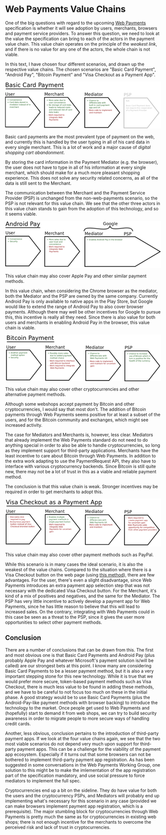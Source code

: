# Web Payments Value Chains

One of the big questions with regard to the upcoming [Web Payments](https://w3c.github.io/browser-payment-api/) specification is whether it will see adoption by users, merchants, browsers and payment service providers. To answer this question, we need to look at the value the specification can bring to each of the actors in the payment value chain. This value chain operates on the principle of the _weakest link_, and if there is no value for any one of the actors, the whole chain is not viable.

In this text, I have chosen four different scenarios, and drawn up the respective value chains. The chosen scenarios are "Basic Card Payment", "Android Pay", "Bitcoin Payment" and "Visa Checkout as a Payment App".


![Value Chain Diagram for Basic Card Payments](basiccard.png)

Basic card payments are the most prevalent type of payment on the web, and currently this is handled by the user typing in all of his card data in every single merchant. This is a lot of work and a major cause of _digital shopping cart abandonment_.

By storing the card information in the Payment Mediator (e.g. the browser), the user does not have to type in all of his information at every single merchant, which should make for a much more pleasant shopping experience. This does not solve any security related concerns, as all of the data is still sent to the Merchant.

The communication between the Merchant and the Payment Service Provider (PSP) is unchanged from the non-web-payments scenario, so the PSP is not relevant for this value chain. We see that the other three actors in this value chain stands to gain from the adoption of this technology, and so it seems viable.


![Value Chain Diagram for Android Pay](androidpay.png)

This value chain may also cover Apple Pay and other similar payment methods.

In this value chain, when considering the Chrome browser as the mediator, both the Mediator and the PSP are owned by the same company. Currently Android Pay is only available to native apps in the Play Store, but Google would like to extend the range of Android Pay to also cover browser payments. Although there may well be other incentives for Google to pursue this, this incentive is really all they need. Since there is also value for both users and merchants in enabling Android Pay in the browser, this value chain is viable.


![Value Chain Diagram for Bitcoin](bitcoin.png)

This value chain may also cover other cryptocurrencies and other alternative payment methods.

Although some webshops accept payment by Bitcoin and other cryptocurrencies, I would say that most don't. The addition of Bitcoin payments through Web Payments seems positive for at least a subset of the users, and for the Bitcoin community and exchanges, which might see increased activity.

The case for Mediators and Merchants is, however, less clear. Mediators that already implement the Web Payments standard do not need to do anything special in order to also be able to handle cryptocurrencies, so long as they implement support for third-party applications. Merchants have the least incentive to care about Bitcoin through Web Payments. In addition to the extra work adapting to use the PaymentRequest API, they also have to interface with various cryptocurrency backends. Since Bitcoin is still quite new, there may not be a lot of trust in this as a viable and reliable payment method.

The conclusion is that this value chain is weak. Stronger incentives may be required in order to get merchants to adopt this.


![Value Chain Diagram for Visa Checkout](visacheckout.png)

This value chain may also cover other payment methods such as PayPal.

While this scenario is in many cases the ideal scenario, it is also the weakest of the value chains. Compared to the situation where there is a Visa Checkout button on the web page (using [this method](https://arch.developer.visa.com/vme/merchant/documents/Getting_Started_With_Visa_Checkout/Quick_Start_Tutorial.html)), there are few advantages. For the user, there's even a slight disadvantage, since Web Payments introduces an extra payment app selection step that was not necessary with the dedicated Visa Checkout button. For the Merchant, it's kind of a mix of positives and negatives, and the same for the Mediator. The PSP has very little incentive to actively develop a payment app for Web Payments, since he has little reason to believe that this will lead to increased sales. On the contrary, integrating with Web Payments could in this case be seen as a threat to the PSP, since it gives the user more opportunities to select other payment methods.


## Conclusion

There are a number of conclusions that can be drawn from this. The first and most obvious one is that Basic Card Payments and Android Pay (plus probably Apple Pay and whatever Microsoft's payment solution is/will be called) are our strongest bets at this point. I know many are considering Basic Card Payments to be a lesser payment method, but it is also a very important stepping stone for this new technology. While it is true that we would prefer more secure, token-based payment methods such as Visa Checkout, there is much less value to be found in adding these methods, and we have to be careful to not focus too much on these in the initial phase. A good strategy would be to use Basic Card Payments (plus the Android-Pay-like payment methods with browser backing) to introduce the technology to the market. Once people get used to Web Payments and (hopefully) start to demand it from web shops, we can try to build security awareness in order to migrate people to more secure ways of handling credit cards.

Another, less obvious, conclusion pertains to the introduction of third-party payment apps. If we look at the four value chains again, we see that the two most viable scenarios do not depend very much upon support for third-party payment apps. This can be a challenge for the viability of the payment app ecosystem. Especially if it turns out that some browsers can not be bothered to implement third-party payment app registration. As has been suggested in some conversations in the Web Payments Working Group, one solution to this might be to make the imlementation of the app registration part of the specification mandatory, and use social pressure to force mediators to implement the full spec.

Cryptocurrencies end up a bit on the sideline. They do have value for both the users and the cryptocurrency PSPs, and Mediators will probably end up implementing what's necessary for this scenario in any case (provided we can make browsers implement payment app registration, which is a prerequisite). The major stumbling block for cryptocurrencies through Web Payments is pretty much the same as for cryptocurrencies in existing web shops; there is not enough incentive for the merchants to overcome the perceived risk and lack of trust in cryptocurrencies.
